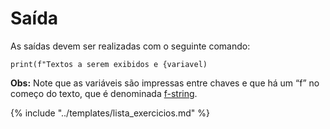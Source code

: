 # Saída

As saídas devem ser realizadas com o seguinte comando:

```
print(f"Textos a serem exibidos e {variavel)
```

**Obs:** Note que as variáveis são impressas entre chaves e que há um “f” no começo do texto, que é denominada [f-string](https://docs.python.org/3/library/string.html#custom-string-formatting). 

{% include "../templates/lista_exercicios.md" %}